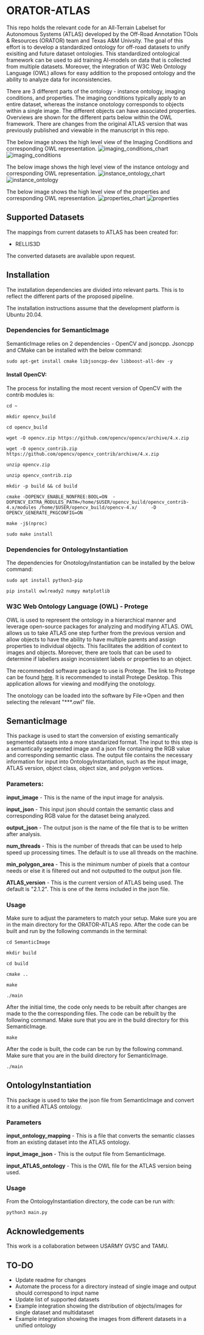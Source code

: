 # ORATOR-ATLAS
This repo holds the relevant code for an All-Terrain Labelset for Autonomous Systems (ATLAS) developed by the Off-Road Annotation TOols & Resources (ORATOR) team and Texas A&M Univsity. The goal of this effort is to develop a standardized ontology for off-road datasets to unify exisiting and future dataset ontologies. This standardized ontological framework can be used to aid training AI-models on data that is collected from multiple datasets. Moreover, the integration of W3C Web Ontology Language (OWL) allows for easy addition to the proposed ontology and the ability to analyze data for inconsistencies. 

There are 3 different parts of the ontology - instance ontology, imaging conditions, and properties. The imaging conditions typically apply to an entire dataset, whereas the instance onotology corresponds to objects within a single image. The different objects can have associated properties. Overviews are shown for the different parts below within the OWL framework. There are  changes from the original ATLAS version that was previously published and viewable in the manuscript in this repo. 

The below image shows the high level view of the Imaging Conditions and corresponding OWL representation. 
![imaging_conditions_chart](Documentation/image_labels.PNG)
![imaging_conditions](Documentation/imaging_conditions.png)



The below image shows the high level view of the instance ontology and corresponding OWL representation. 
![instance_ontology_chart](Documentation/instance_chart.PNG)![instance_ontology](Documentation/instance_ontology.png)


The below image shows the high level view of the properties and corresponding OWL representation. 
![properties_chart](Documentation/Properties_chart.PNG)
![properties](Documentation/properties.png)



## Supported Datasets 
The mappings from current datasets to ATLAS has been created for:

- RELLIS3D

The converted datasets are available upon request. 


## Installation 

The installation dependencies are divided into relevant parts. This is to reflect the different parts of the proposed pipeline. 

The installation instructions assume that the development platform is Ubuntu 20.04. 

### Dependencies for SemanticImage

SemanticImage relies on 2 dependencies - OpenCV and jsoncpp. Jsoncpp and CMake can be installed with the below command: 

`sudo apt-get install cmake libjsoncpp-dev libboost-all-dev -y`

#### Install  OpenCV:
The process for installing the most recent version of OpenCV with the contrib modules is:

`cd ~`

`mkdir opencv_build`

`cd opencv_build`


`wget -O opencv.zip https://github.com/opencv/opencv/archive/4.x.zip`

`wget -O opencv_contrib.zip https://github.com/opencv/opencv_contrib/archive/4.x.zip`

`unzip opencv.zip`

`unzip opencv_contrib.zip`

`mkdir -p build && cd build`

`cmake -DOPENCV_ENABLE_NONFREE:BOOL=ON  -DOPENCV_EXTRA_MODULES_PATH=/home/$USER/opencv_build/opencv_contrib-4.x/modules /home/$USER/opencv_build/opencv-4.x/     -D OPENCV_GENERATE_PKGCONFIG=ON `

`make -j$(nproc)`

`sudo make install`

### Dependencies for OntologyInstantiation

The dependencies for OnotologyInstantiation can be installed by the below command:


`sudo apt install python3-pip  `


` pip install owlready2 numpy matplotlib `


### W3C Web Ontology Language (OWL) - Protege

OWL is used to represent the ontology in a hierarchical manner and leverage open-source packages for analyzing and modifying ATLAS. OWL allows us to take ATLAS one step further from the previous version and allow objects to have the ability to have multiple parents and assign properties to individual objects. This facilitates the addition of context to images and objects. Moreover, there are tools that can be used to determine if labellers assign inconsistent labels or properties to an object.

The recommended software package to use is Protege. The link to Protege can be found [here](https://protege.stanford.edu/). It is recommended to install Protege  Desktop. This application allows for viewing and modifying the onotology. 

The onotology can be loaded into the software by File->Open and then selecting the relevant "***.owl" file. 

## SemanticImage 
This package is used to start the conversion of existing semantically segmented datasets into a more standarized format. The input to this step is a semantically segmented image and a json file containing the RGB value and corresponding semantic class. The output file contains the necessary information for input into OntologyInstantiation, such as the input image, ATLAS version, object class, object size, and polygon vertices.


### Parameters: 
**input_image** - This is the name of the input image for analysis. 

**input_json** - This input json should contain the semantic class and corresponding RGB value for the dataset being analyzed. 

**output_json** - The output json is the name of the file that is to be written after analysis.  

**num_threads** - This is the number of threads that can be used to help speed up processing times. The default is to use all threads on the machine. 

**min_polygon_area** - This is the minimum number of pixels that a contour needs or else it is filtered out and not outputted to the output json file. 

**ATLAS_version** - This is the current version of ATLAS being used. The default is "2.1.2". This is one of the items included in the json file. 

### Usage
Make sure to adjust the parameters to match your setup. Make sure you are in the main directory for the ORATOR-ATLAS repo. After the code can be built and run by the following commands in the terminal:

`cd SemanticImage`

`mkdir build`

`cd build`

`cmake ..`

`make`

`./main`

After the initial time, the code only needs to be rebuilt after changes are made to the the corresponding files. The code can be rebuilt by the following command. Make sure that you are in the build directory for this SemanticImage. 

`make`

After the code is built, the code can be run by the following command. Make sure that you are in the build directory for SemanticImage. 

`./main`

## OntologyInstantiation 

This package is used to take the json file from SemanticImage and convert it to a unified ATLAS ontology. 

### Parameters

**input_ontology_mapping** - This is a file that converts the semantic classes from an existing dataset into the ATLAS ontology. 

**input_image_json** - This is the output file from SemanticImage. 

**input_ATLAS_ontology** - This is the OWL file for the ATLAS version being used. 

### Usage 

From the OntologyInstantiation directory, the code can be run with:

`python3 main.py`

## Acknowledgements
This work is a collaboration between USARMY GVSC and TAMU. 


## TO-DO
- Update readme for changes
- Automate the process for a directory instead of single  image and output should correspond to input name 
- Update list of supported datasets
- Example integration showing the distribution of objects/images for single dataset and multidataset
- Example integration showing the images from different datasets in a unified ontology